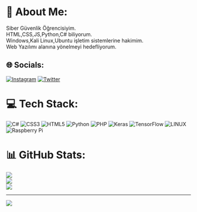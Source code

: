 # 💫 About Me:
Siber Güvenlik Öğrencisiyim.<br>HTML,CSS,JS,Python,C# biliyorum.<br>Windows,Kali Linux,Ubuntu işletim sistemlerine hakimim.<br>Web Yazılımı alanına yönelmeyi hedefliyorum.


## 🌐 Socials:
[![Instagram](https://img.shields.io/badge/Instagram-%23E4405F.svg?logo=Instagram&logoColor=white)](https://instagram.com/azizhan.balaban) [![Twitter](https://img.shields.io/badge/Twitter-%231DA1F2.svg?logo=Twitter&logoColor=white)](https://twitter.com/AzizhanBalaban2) 

# 💻 Tech Stack:
![C#](https://img.shields.io/badge/c%23-%23239120.svg?style=plastic&logo=c-sharp&logoColor=white) ![CSS3](https://img.shields.io/badge/css3-%231572B6.svg?style=plastic&logo=css3&logoColor=white) ![HTML5](https://img.shields.io/badge/html5-%23E34F26.svg?style=plastic&logo=html5&logoColor=white) ![Python](https://img.shields.io/badge/python-3670A0?style=plastic&logo=python&logoColor=ffdd54) ![PHP](https://img.shields.io/badge/php-%23777BB4.svg?style=plastic&logo=php&logoColor=white) ![Keras](https://img.shields.io/badge/Keras-%23D00000.svg?style=plastic&logo=Keras&logoColor=white) ![TensorFlow](https://img.shields.io/badge/TensorFlow-%23FF6F00.svg?style=plastic&logo=TensorFlow&logoColor=white) ![LINUX](https://img.shields.io/badge/Linux-FCC624?style=plastic&logo=linux&logoColor=black) ![Raspberry Pi](https://img.shields.io/badge/-RaspberryPi-C51A4A?style=plastic&logo=Raspberry-Pi)
# 📊 GitHub Stats:
![](https://github-readme-stats.vercel.app/api?username=AzizhanB&theme=onedark&hide_border=false&include_all_commits=false&count_private=false)<br/>
![](https://github-readme-streak-stats.herokuapp.com/?user=AzizhanB&theme=onedark&hide_border=false)<br/>
![](https://github-readme-stats.vercel.app/api/top-langs/?username=AzizhanB&theme=onedark&hide_border=false&include_all_commits=false&count_private=false&layout=compact)

---
[![](https://visitcount.itsvg.in/api?id=AzizhanB&icon=5&color=0)](https://visitcount.itsvg.in)

<!-- Proudly created with GPRM ( https://gprm.itsvg.in ) -->
